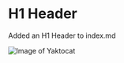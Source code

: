 # H1 Header








Added an H1 Header to index.md


![Image of Yaktocat](https://octodex.github.com/images/yaktocat.png)

